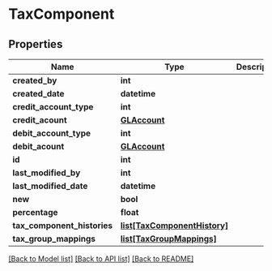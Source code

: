 # TaxComponent

## Properties
Name | Type | Description | Notes
------------ | ------------- | ------------- | -------------
**created_by** | **int** |  | [optional] 
**created_date** | **datetime** |  | [optional] 
**credit_account_type** | **int** |  | [optional] 
**credit_acount** | [**GLAccount**](GLAccount.md) |  | [optional] 
**debit_account_type** | **int** |  | [optional] 
**debit_acount** | [**GLAccount**](GLAccount.md) |  | [optional] 
**id** | **int** |  | [optional] 
**last_modified_by** | **int** |  | [optional] 
**last_modified_date** | **datetime** |  | [optional] 
**new** | **bool** |  | [optional] 
**percentage** | **float** |  | [optional] 
**tax_component_histories** | [**list[TaxComponentHistory]**](TaxComponentHistory.md) |  | [optional] 
**tax_group_mappings** | [**list[TaxGroupMappings]**](TaxGroupMappings.md) |  | [optional] 

[[Back to Model list]](../README.md#documentation-for-models) [[Back to API list]](../README.md#documentation-for-api-endpoints) [[Back to README]](../README.md)

